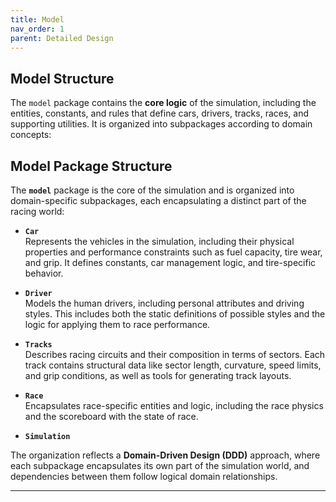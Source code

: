 ```yaml
---
title: Model
nav_order: 1
parent: Detailed Design
---
```

## Model Structure

The `model` package contains the **core logic** of the simulation, including the entities, constants, and rules that define cars, drivers, tracks, races, and supporting utilities. It is organized into subpackages according to domain concepts:

## Model Package Structure

The **`model`** package is the core of the simulation and is organized into domain-specific subpackages, each encapsulating a distinct part of the racing world:

- **`Car`**  
  Represents the vehicles in the simulation, including their physical properties and performance constraints such as fuel capacity, tire wear, and grip. It defines constants, car management logic, and tire-specific behavior.

- **`Driver`**  
  Models the human drivers, including personal attributes and driving styles. This includes both the static definitions of possible styles and the logic for applying them to race performance.

- **`Tracks`**  
  Describes racing circuits and their composition in terms of sectors. Each track contains structural data like sector length, curvature, speed limits, and grip conditions, as well as tools for generating track layouts.

- **`Race`**  
  Encapsulates race-specific entities and logic, including the race physics and the scoreboard with the state of race.

- **`Simulation`**  



The organization reflects a **Domain-Driven Design (DDD)** approach, where each subpackage encapsulates its own part of the simulation world, and dependencies between them follow logical domain relationships.

---
